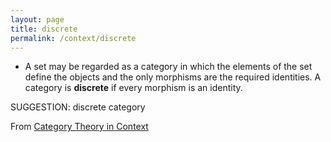 ```yaml
---
layout: page
title: discrete
permalink: /context/discrete
---
```

-  A set may be regarded as a category in which the elements of the set define the objects and the only morphisms are the required identities. A category is **discrete** if every morphism is an identity.

SUGGESTION: discrete category

From [Category Theory in Context](https://mathgloss.github.io/MathGloss/context.html)